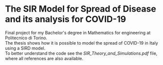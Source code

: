 # The SIR Model for Spread of Disease and its analysis for COVID-19

Final project for my Bachelor's degree in Mathematics for engineering at Politecnico di Torino. <br>
The thesis shows how it is possible to model the spread of COVID-19 in Italy using a SIRD model. <br>
To better understand the code see the <em>SIR_Theory_and_Simulations.pdf</em> file, where all references are also available.
